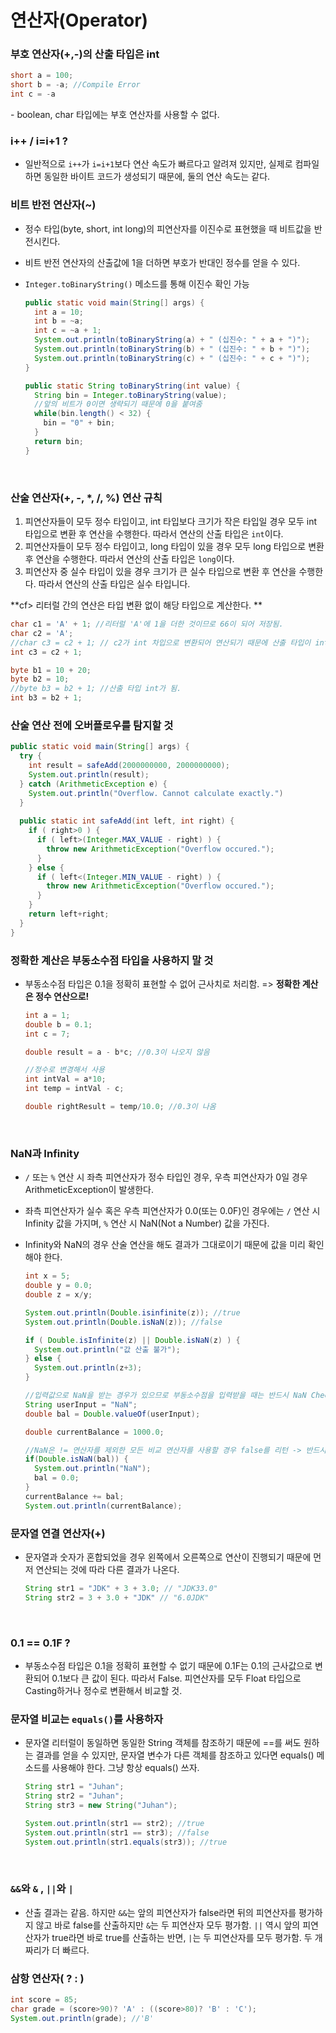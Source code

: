 # 연산자(Operator)

### 부호 연산자(+,-)의 산출 타입은 int

```java
short a = 100;
short b = -a; //Compile Error
int c = -a
```

 \- boolean, char 타입에는 부호 연산자를 사용할 수 없다.



### i++ / i=i+1 ?

- 일반적으로 `i++`가 `i=i+1`보다 연산 속도가 빠르다고 알려져 있지만, 실제로 컴파일 하면 동일한 바이트 코드가 생성되기 때문에, 둘의 연산 속도는 같다.



### 비트 반전 연산자(~)

- 정수 타입(byte, short, int long)의 피연산자를 이진수로 표현했을 때 비트값을 반전시킨다.

- 비트 반전 연산자의 산출값에 1을 더하면 부호가 반대인 정수를 얻을 수 있다.

- `Integer.toBinaryString()` 메소드를 통해 이진수 확인 가능

  ```java
  public static void main(String[] args) {
    int a = 10;
    int b = ~a;
    int c = ~a + 1;
    System.out.println(toBinaryString(a) + " (십진수: " + a + ")");
    System.out.println(toBinaryString(b) + " (십진수: " + b + ")");
    System.out.println(toBinaryString(c) + " (십진수: " + c + ")");
  }

  public static String toBinaryString(int value) {
    String bin = Integer.toBinaryString(value);
    //앞의 비트가 0이면 생략되기 때문에 0을 붙여줌
    while(bin.length() < 32) {
      bin = "0" + bin;
    }
    return bin;
  }
  ```

  ​

### 산술 연산자(+, -, *, /, %) 연산 규칙

1. 피연산자들이 모두 정수 타입이고, int 타입보다 크기가 작은 타입일 경우 모두 int 타입으로 변환 후 연산을 수행한다. 따라서 연산의 산출 타입은 `int`이다.
2. 피연산자들이 모두 정수 타입이고, long 타입이 있을 경우 모두 long 타입으로 변환 후 연산을 수행한다. 따라서 연산의 산출 타입은 `long`이다.
3. 피연산자 중 실수 타입이 있을 경우 크기가 큰 실수 타입으로 변환 후 연산을 수행한다. 따라서 연산의 산출 타입은 실수 타입니다.

  **cf> 리터럴 간의 연산은 타입 변환 없이 해당 타입으로 계산한다. **

```java
char c1 = 'A' + 1; //리터럴 'A'에 1을 더한 것이므로 66이 되어 저장됨.
char c2 = 'A';
//char c3 = c2 + 1; // c2가 int 차입으로 변환되어 연산되기 때문에 산출 타입이 int가 됨.
int c3 = c2 + 1;

byte b1 = 10 + 20;
byte b2 = 10;
//byte b3 = b2 + 1; //산출 타입 int가 됨.
int b3 = b2 + 1;
```



### 산술 연산 전에 오버플로우를 탐지할 것

```java
public static void main(String[] args) {
  try {
    int result = safeAdd(2000000000, 2000000000);
    System.out.println(result);
  } catch (ArithmeticException e) {
    System.out.println("Overflow. Cannot calculate exactly.")
  }
  
  public static int safeAdd(int left, int right) {
    if ( right>0 ) {
      if ( left>(Integer.MAX_VALUE - right) ) {
        throw new ArithmeticException("Overflow occured.");
      }
    } else {
      if ( left<(Integer.MIN_VALUE - right) ) {
        throw new ArithmeticException("Overflow occured.");
      }
    }
    return left+right;
  }
}
```



### 정확한 계산은 부동소수점 타입을 사용하지 말 것

- 부동소수점 타입은 0.1을 정확히 표현할 수 없어 근사치로 처리함. => **정확한 계산은 정수 연산으로!**

  ```java
  int a = 1;
  double b = 0.1;
  int c = 7;

  double result = a - b*c; //0.3이 나오지 않음

  //정수로 변경해서 사용
  int intVal = a*10;
  int temp = intVal - c;

  double rightResult = temp/10.0; //0.3이 나옴
  ```

  ​

### NaN과 Infinity

- `/` 또는 `%` 연산 시 좌측 피연산자가 정수 타입인 경우, 우측 피연산자가 0일 경우 ArithmeticException이 발생한다.

- 좌측 피연산자가 실수 혹은 우측 피연산자가 0.0(또는 0.0F)인 경우에는 `/` 연산 시 Infinity 값을 가지며, `%` 연산 시 NaN(Not a Number) 값을 가진다.

- Infinity와 NaN의 경우 산술 연산을 해도 결과가 그대로이기 때문에 값을 미리 확인해야 한다.

  ```java
  int x = 5;
  double y = 0.0;
  double z = x/y;

  System.out.println(Double.isinfinite(z)); //true
  System.out.println(Double.isNaN(z)); //false

  if ( Double.isInfinite(z) || Double.isNaN(z) ) {
    System.out.println("값 산출 불가");
  } else {
    System.out.println(z+3);
  }

  //입력값으로 NaN을 받는 경우가 있으므로 부동소수점을 입력받을 때는 반드시 NaN Check를 해야함.
  String userInput = "NaN";
  double bal = Double.valueOf(userInput);

  double currentBalance = 1000.0;

  //NaN은 != 연산자를 제외한 모든 비교 연산자를 사용할 경우 false를 리턴 -> 반드시 isNaN 사용!
  if(Double.isNaN(bal)) {
    System.out.println("NaN");
    bal = 0.0;
  }
  currentBalance += bal;
  System.out.println(currentBalance);
  ```



### 문자열 연결 연산자(+)

- 문자열과 숫자가 혼합되었을 경우 왼쪽에서 오른쪽으로 연산이 진행되기 때문에 먼저 연산되는 것에 따라 다른 결과가 나온다.

  ```java
  String str1 = "JDK" + 3 + 3.0; // "JDK33.0"
  String str2 = 3 + 3.0 + "JDK" // "6.0JDK"
  ```

  ​

### 0.1 == 0.1F ?

- 부동소수점 타입은 0.1을 정확히 표현할 수 없기 때문에 0.1F는 0.1의 근사값으로 변환되어 0.1보다 큰 값이 된다. 따라서 False. 피연산자를 모두 Float 타입으로 Casting하거나 정수로 변환해서 비교할 것.



### 문자열 비교는 `equals()`를 사용하자

- 문자열 리터럴이 동일하면 동일한 String 객체를 참조하기 때문에 ==를 써도 원하는 결과를 얻을 수 있지만, 문자열 변수가 다른 객체를 참조하고 있다면 equals() 메소드를 사용해야 한다. 그냥 항상 equals() 쓰자.

  ```java
  String str1 = "Juhan";
  String str2 = "Juhan";
  String str3 = new String("Juhan");

  System.out.println(str1 == str2); //true
  System.out.println(str1 == str3); //false
  System.out.println(str1.equals(str3)); //true
  ```

  ​

### `&&`와 `&` , `||`와 `|`

- 산출 결과는 같음. 하지만 `&&`는 앞의 피연산자가 false라면 뒤의 피연산자를 평가하지 않고 바로 false를 산출하지만 `&`는 두 피연산자 모두 평가함. `||` 역시 앞의 피연산자가 true라면 바로 true를 산출하는 반면, `|`는 두 피연산자를 모두 평가함. 두 개짜리가 더 빠르다.



### 삼항 연산자( ? : )

```java
int score = 85;
char grade = (score>90)? 'A' : ((score>80)? 'B' : 'C');
System.out.println(grade); //'B'
```

